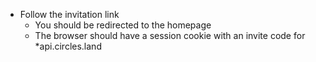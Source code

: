* Follow the invitation link
    * You should be redirected to the homepage
    * The browser should have a session cookie with an invite code for *api.circles.land